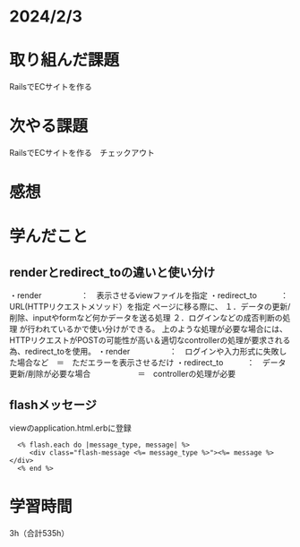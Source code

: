 # 2024/2/3
# 取り組んだ課題
RailsでECサイトを作る

# 次やる課題
RailsでECサイトを作る　チェックアウト

# 感想


# 学んだこと
## renderとredirect_toの違いと使い分け
・render　　　　　：　表示させるviewファイルを指定
・redirect_to　　　：　URL(HTTPリクエストメソッド）を指定
ページに移る際に、
１．データの更新/削除、inputやformなど何かデータを送る処理
２．ログインなどの成否判断の処理
が行われているかで使い分けができる。
上のような処理が必要な場合には、HTTPリクエストがPOSTの可能性が高い＆適切なcontrollerの処理が要求される
為、redirect_toを使用。
・render　　　　　：　ログインや入力形式に失敗した場合など　＝　ただエラーを表示させるだけ
・redirect_to　　　：　データ更新/削除が必要な場合　　　　　　＝　controllerの処理が必要

## flashメッセージ
viewのapplication.html.erbに登録
```
  <% flash.each do |message_type, message| %>
     <div class="flash-message <%= message_type %>"><%= message %></div>
  <% end %>
```


# 学習時間
3h（合計535h）
